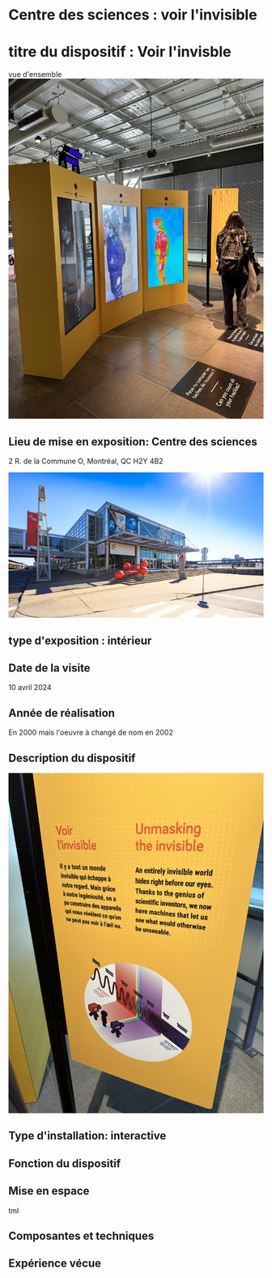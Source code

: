 # Centre des sciences : voir l'invisible


# titre du dispositif : Voir l'invisble

vue d'ensemble
![media](Media/devant_3_ecrans.jpg)


## Lieu de mise en exposition: Centre des sciences
 2 R. de la Commune O, Montréal, QC H2Y 4B2

![media](Media/centre_des_sciences.jfif)


## type d'exposition : intérieur


## Date de la visite
10 avril 2024

## Année de réalisation
En 2000 mais l'oeuvre à changé de nom en 2002

## Description du dispositif
![media](Media/histoire_expo.jpg)


## Type d'installation: interactive


## Fonction du dispositif





## Mise en espace


tml


## Composantes et techniques




## Expérience vécue


